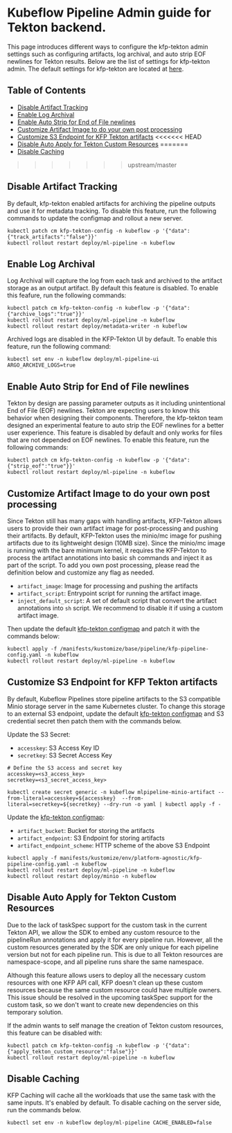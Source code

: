 # Kubeflow Pipeline Admin guide for Tekton backend.

This page introduces different ways to configure the kfp-tekton admin settings such as configuring artifacts, log archival, and auto strip EOF newlines for Tekton results. Below are the list of settings for kfp-tekton admin. The default settings for kfp-tekton are located at [here][kfp-tekton-configmap].

## Table of Contents

- [Disable Artifact Tracking](#disable-artifact-tracking)
- [Enable Log Archival](#enable-log-archival)
- [Enable Auto Strip for End of File newlines](#enable-auto-strip-for-end-of-file-newlines)
- [Customize Artifact Image to do your own post processing](#customize-artifact-image-to-do-your-own-post-processing)
- [Customize S3 Endpoint for KFP Tekton artifacts](#customize-s3-endpoint-for-kfp-tekton-artifacts)
<<<<<<< HEAD
- [Disable Auto Apply for Tekton Custom Resources](#disable-auto-apply-for-tekton-custom-resources)
=======
- [Disable Caching](#disable-caching)
>>>>>>> upstream/master


## Disable Artifact Tracking

By default, kfp-tekton enabled artifacts for archiving the pipeline outputs and use it for metadata tracking. To disable this feature, run the following commands to update the configmap and rollout a new server.

```shell
kubectl patch cm kfp-tekton-config -n kubeflow -p '{"data":{"track_artifacts":"false"}}'
kubectl rollout restart deploy/ml-pipeline -n kubeflow
```

## Enable Log Archival

Log Archival will capture the log from each task and archived to the artifact storage as an output artifact. By default this feature is disabled. To enable this feafure, run the following commands:

```shell
kubectl patch cm kfp-tekton-config -n kubeflow -p '{"data":{"archive_logs":"true"}}'
kubectl rollout restart deploy/ml-pipeline -n kubeflow
kubectl rollout restart deploy/metadata-writer -n kubeflow
```

Archived logs are disabled in the KFP-Tekton UI by default. To enable this feature, run the following command:

```shell
kubectl set env -n kubeflow deploy/ml-pipeline-ui ARGO_ARCHIVE_LOGS=true
```

## Enable Auto Strip for End of File newlines

Tekton by design are passing parameter outputs as it including unintentional End of File (EOF) newlines. Tekton are expecting users to know this behavior when designing their components. Therefore, the kfp-tekton team designed an experimental feature to auto strip the EOF newlines for a better user experience. This feature is disabled by default and only works for files that are not depended on EOF newlines. To enable this feature, run the following commands:
```shell
kubectl patch cm kfp-tekton-config -n kubeflow -p '{"data":{"strip_eof":"true"}}'
kubectl rollout restart deploy/ml-pipeline -n kubeflow
```

## Customize Artifact Image to do your own post processing

Since Tekton still has many gaps with handling artifacts, KFP-Tekton allows users to provide their own artifact image for post-processing and pushing their artifacts. By default, KFP-Tekton uses the minio/mc image for pushing artifacts due to its lightweight design (10MB size). Since the minio/mc image is running with the bare minimum kernel, it requires the KFP-Tekton to process the artifact annotations into basic sh commands and inject it as part of the script. To add you own post processing, please read the definition below and customize any flag as needed.

- `artifact_image`: Image for processing and pushing the artifacts
- `artifact_script`: Entrypoint script for running the artifact image.
- `inject_default_script`: A set of default script that convert the artifact annotations into `sh` script. We recommend to disable it if using a custom artifact image.

Then update the default [kfp-tekton configmap][kfp-tekton-configmap] and patch it with the commands below:
```shell
kubectl apply -f /manifests/kustomize/base/pipeline/kfp-pipeline-config.yaml -n kubeflow
kubectl rollout restart deploy/ml-pipeline -n kubeflow
```

## Customize S3 Endpoint for KFP Tekton artifacts

By default, Kubeflow Pipelines store pipeline artifacts to the S3 compatible Minio storage server in the same Kubernetes cluster. To change this storage to an external S3 endpoint, update the default [kfp-tekton configmap][kfp-tekton-configmap] and S3 credential secret then patch them with the commands below.

Update the S3 Secret:
- `accesskey`: S3 Access Key ID
- `secretkey`: S3 Secret Access Key
```shell
# Define the S3 access and secret key
accesskey=<s3_access_key>
secretkey=<s3_secret_access_key>

kubectl create secret generic -n kubeflow mlpipeline-minio-artifact --from-literal=accesskey=${accesskey}  --from-literal=secretkey=${secretkey} --dry-run -o yaml | kubectl apply -f -
```

Update the [kfp-tekton configmap][kfp-tekton-configmap]:
- `artifact_bucket`: Bucket for storing the artifacts
- `artifact_endpoint`: S3 Endpoint for storing artifacts
- `artifact_endpoint_scheme`: HTTP scheme of the above S3 Endpoint
```shell
kubectl apply -f manifests/kustomize/env/platform-agnostic/kfp-pipeline-config.yaml -n kubeflow
kubectl rollout restart deploy/ml-pipeline -n kubeflow
kubectl rollout restart deploy/minio -n kubeflow
```

## Disable Auto Apply for Tekton Custom Resources

Due to the lack of taskSpec support for the custom task in the current Tekton API, we allow the SDK to embed any custom resource to the pipelineRun annotations and apply it for every pipeline run. However, all the custom resources generated by the SDK are only unique for each pipeline version but not for each pipeline run. This is due to all Tekton resources are namespace-scope, and all pipeline runs share the same namespace.

Although this feature allows users to deploy all the necessary custom resources with one KFP API call, KFP doesn't clean up these custom resources because the same custom resource could have multiple owners. This issue should be resolved in the upcoming taskSpec support for the custom task, so we don't want to create new dependencies on this temporary solution.

If the admin wants to self manage the creation of Tekton custom resources, this feature can be disabled with:
```shell
kubectl patch cm kfp-tekton-config -n kubeflow -p '{"data":{"apply_tekton_custom_resource":"false"}}'
kubectl rollout restart deploy/ml-pipeline -n kubeflow
```

## Disable Caching

KFP Caching will cache all the workloads that use the same task with the same inputs. It's enabled by default. To disable caching on the server side, run the commands below.

```shell
kubectl set env -n kubeflow deploy/ml-pipeline CACHE_ENABLED=false
```

[kfp-tekton-configmap]: /manifests/kustomize/base/pipeline/kfp-pipeline-config.yaml
